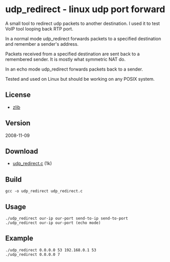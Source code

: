 udp_redirect - linux udp port forward
=====================================

A small tool to redirect udp packets to another destination. I used it
to test VoIP tool looping back RTP port.

In a normal mode udp_redirect forwards packets to a specified
destination and remember a sender's address.

Packets received from a specified destination are sent back to a
remembered sender. It is mostly what symmetric NAT do.

In an echo mode udp_redirect forwards packets back to a sender.

Tested and used on Linux but should be working on any POSIX system.


License
-------

* [zlib](https://en.wikipedia.org/wiki/Zlib_License)


Version
-------

2008-11-09


Download
--------

* [udp_redirect.c](http://brokestream.com/udp_redirect.html) (1k)


Build
-----

    gcc -o udp_redirect udp_redirect.c


Usage
-----

    ./udp_redirect our-ip our-port send-to-ip send-to-port
    ./udp_redirect our-ip our-port (echo mode)


Example
-------

    ./udp_redirect 0.0.0.0 53 192.168.0.1 53
    ./udp_redirect 0.0.0.0 7
